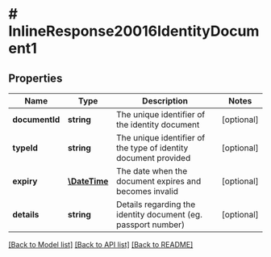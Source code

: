 # # InlineResponse20016IdentityDocument1

## Properties

Name | Type | Description | Notes
------------ | ------------- | ------------- | -------------
**documentId** | **string** | The unique identifier of the identity document | [optional]
**typeId** | **string** | The unique identifier of the type of identity document provided | [optional]
**expiry** | [**\DateTime**](\DateTime.md) | The date when the document expires and becomes invalid | [optional]
**details** | **string** | Details regarding the identity document (eg. passport number) | [optional]

[[Back to Model list]](../../README.md#models) [[Back to API list]](../../README.md#endpoints) [[Back to README]](../../README.md)
